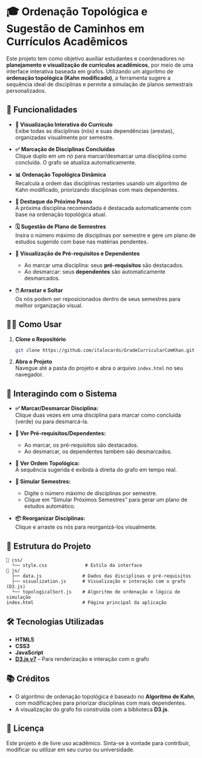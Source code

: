 # 🎓 Ordenação Topológica e Sugestão de Caminhos em Currículos Acadêmicos

Este projeto tem como objetivo auxiliar estudantes e coordenadores no **planejamento e visualização de currículos acadêmicos**, por meio de uma interface interativa baseada em grafos. Utilizando um algoritmo de **ordenação topológica (Kahn modificado)**, a ferramenta sugere a sequência ideal de disciplinas e permite a simulação de planos semestrais personalizados.

## 🚀 Funcionalidades

- **📌 Visualização Interativa do Currículo**  
  Exibe todas as disciplinas (nós) e suas dependências (arestas), organizadas visualmente por semestre.

- **✅ Marcação de Disciplinas Concluídas**  
  Clique duplo em um nó para marcar/desmarcar uma disciplina como concluída. O grafo se atualiza automaticamente.

- **📊 Ordenação Topológica Dinâmica**  
  Recalcula a ordem das disciplinas restantes usando um algoritmo de Kahn modificado, priorizando disciplinas com mais dependentes.

- **🎯 Destaque do Próximo Passo**  
  A próxima disciplina recomendada é destacada automaticamente com base na ordenação topológica atual.

- **🗓️ Sugestão de Plano de Semestres**  
  Insira o número máximo de disciplinas por semestre e gere um plano de estudos sugerido com base nas matérias pendentes.

- **🔎 Visualização de Pré-requisitos e Dependentes**  
  - Ao marcar uma disciplina: seus **pré-requisitos** são destacados.  
  - Ao desmarcar: seus **dependentes** são automaticamente desmarcados.

- **🖱️ Arrastar e Soltar**  
  Os nós podem ser reposicionados dentro de seus semestres para melhor organização visual.

## 🧑‍💻 Como Usar

1. **Clone o Repositório**  
   ```bash
   git clone https://github.com/italocards/GradeCurricularComKhan.git
   ```

2. **Abra o Projeto**  
   Navegue até a pasta do projeto e abra o arquivo `index.html` no seu navegador.

## 🧭 Interagindo com o Sistema

- **✅ Marcar/Desmarcar Disciplina:**  
  Clique duas vezes em uma disciplina para marcar como concluída (verde) ou para desmarcá-la.

- **🔁 Ver Pré-requisitos/Dependentes:**  
  - Ao marcar, os pré-requisitos são destacados.  
  - Ao desmarcar, os dependentes também são desmarcados.

- **📐 Ver Ordem Topológica:**  
  A sequência sugerida é exibida à direita do grafo em tempo real.

- **📅 Simular Semestres:**  
  - Digite o número máximo de disciplinas por semestre.  
  - Clique em “Simular Próximos Semestres” para gerar um plano de estudos automático.

- **📦 Reorganizar Disciplinas:**  
  Clique e arraste os nós para reorganizá-los visualmente.

## 📁 Estrutura do Projeto

```
📁 css/
  └── style.css              # Estilo da interface
📁 js/
  ├── data.js               # Dados das disciplinas e pré-requisitos
  ├── visualization.js      # Visualização e interação com o grafo (D3.js)
  └── topologicalSort.js    # Algoritmo de ordenação e lógica de simulação
index.html                  # Página principal da aplicação
```

## 🛠️ Tecnologias Utilizadas

- **HTML5**
- **CSS3**
- **JavaScript**
- **[D3.js v7](https://d3js.org/)** – Para renderização e interação com o grafo

## 📚 Créditos

- O algoritmo de ordenação topológica é baseado no **Algoritmo de Kahn**, com modificações para priorizar disciplinas com mais dependentes.
- A visualização do grafo foi construída com a biblioteca **D3.js**.

## 📌 Licença

Este projeto é de livre uso acadêmico. Sinta-se à vontade para contribuir, modificar ou utilizar em seu curso ou universidade.
